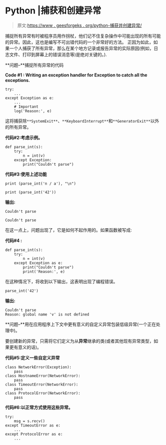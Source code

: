 # Python |捕获和创建异常

> 原文:[https://www . geesforgeks . org/python-捕获并创建异常/](https://www.geeksforgeeks.org/python-catching-and-creating-exceptions/)

捕捉所有异常有时被程序员用作拐杖，他们记不住复杂操作中可能出现的所有可能的异常。因此，这也是编写不可出错代码的一个非常好的方法。
正因为如此，如果一个人捕获了所有异常，那么在某个地方记录或报告异常的实际原因(例如，日志文件、打印到屏幕上的错误消息等)是绝对关键的。).

**问题–**捕捉所有异常的代码

**Code #1 : Writing an exception handler for Exception to catch all the exceptions.**

```
try:
    ...
except Exception as e:
    ...
    # Important 
    log('Reason:', e)
```

这将捕获除`**SystemExit**`、`**KeyboardInterrupt**`和`**GeneratorExit**`以外的所有异常。

**代码#2:考虑示例。**

```
def parse_int(s):
    try:
        n = int(v)
    except Exception:
        print("Couldn't parse")
```

**代码#3:使用上述功能**

```
print (parse_int('n / a'), "\n")

print (parse_int('42'))
```

**输出:**

```
Couldn't parse

Couldn't parse

```

在这一点上，问题出现了，它是如何不起作用的。如果函数被写成:

**代码#4 :**

```
def parse_int(s):
    try:
        n = int(v)
    except Exception as e:
        print("Couldn't parse")
        print('Reason:', e)
```

在这种情况下，将收到以下输出，这表明出现了编程错误。

```
parse_int('42')
```

**输出:**

```
Couldn't parse
Reason: global name 'v' is not defined

```

**问题–**用在应用程序上下文中更有意义的自定义异常包装低级异常(一个正在处理中)。

要创建新的异常，只需将它们定义为从**异常**继承的类(或者其他现有异常类型，如果更有意义的话)。

**代码#5:定义一些自定义异常**

```
class NetworkError(Exception):
    pass
class HostnameError(NetworkError):
    pass
class TimeoutError(NetworkError):
    pass
class ProtocolError(NetworkError):
    pass
```

**代码#6:以正常方式使用这些异常。**

```
try:
    msg = s.recv()
except TimeoutError as e:
    ...
except ProtocolError as e:
    ...
```